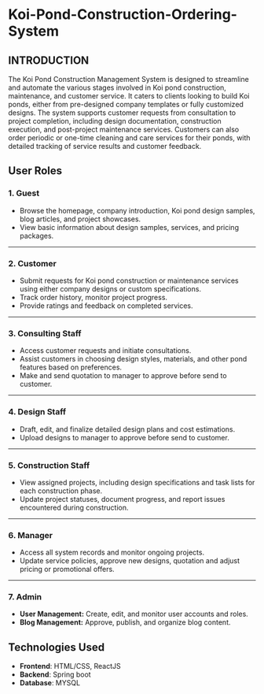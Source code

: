 # Koi-Pond-Construction-Ordering-System

## INTRODUCTION
The Koi Pond Construction Management System is designed to streamline and automate the various stages involved in Koi pond construction, maintenance, and customer service. It caters to clients looking to build Koi ponds, either from pre-designed company templates or fully customized designs. The system supports customer requests from consultation to project completion, including design documentation, construction execution, and post-project maintenance services. Customers can also order periodic or one-time cleaning and care services for their ponds, with detailed tracking of service results and customer feedback.

## User Roles

### 1. **Guest**   
- Browse the homepage, company introduction, Koi pond design samples, blog articles, and project showcases.  
- View basic information about design samples, services, and pricing packages.  

---

### 2. **Customer**  
- Submit requests for Koi pond construction or maintenance services using either company designs or custom specifications.  
- Track order history, monitor project progress.  
- Provide ratings and feedback on completed services.  

---

### 3. **Consulting Staff**  
- Access customer requests and initiate consultations.  
- Assist customers in choosing design styles, materials, and other pond features based on preferences.  
- Make and send quotation to manager to approve before send to customer.

---

### 4. **Design Staff**  
- Draft, edit, and finalize detailed design plans and cost estimations.  
- Upload designs to manager to approve before send to customer.

---

### 5. **Construction Staff**  

- View assigned projects, including design specifications and task lists for each construction phase.  
- Update project statuses, document progress, and report issues encountered during construction.   

---

### 6. **Manager**   
- Access all system records and monitor ongoing projects.  
- Update service policies, approve new designs, quotation and adjust pricing or promotional offers.  

---

### 7. **Admin**   
- **User Management:** Create, edit, and monitor user accounts and roles.  
- **Blog Management:** Approve, publish, and organize blog content.  

## Technologies Used  

- **Frontend**: HTML/CSS, ReactJS
- **Backend**: Spring boot
- **Database**: MYSQL
